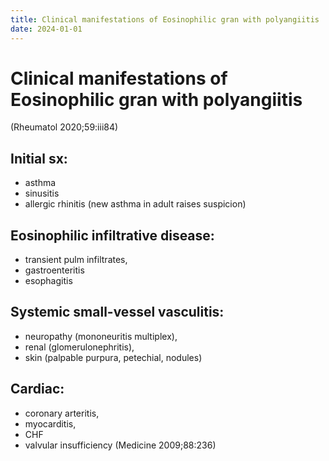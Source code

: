 ```yaml
---
title: Clinical manifestations of Eosinophilic gran with polyangiitis
date: 2024-01-01
---
```

# Clinical manifestations of Eosinophilic gran with polyangiitis

(Rheumatol 2020;59:iii84)

## Initial sx: 
* asthma
* sinusitis
* allergic rhinitis (new asthma in adult raises suspicion)
 
## Eosinophilic infiltrative disease: 
* transient pulm infiltrates, 
* gastroenteritis 
* esophagitis
 
## Systemic small-vessel vasculitis: 
* neuropathy (mononeuritis multiplex), 
* renal (glomerulonephritis), 
* skin (palpable purpura, petechial, nodules)
 
## Cardiac: 
* coronary arteritis, 
* myocarditis, 
* CHF 
* valvular insufficiency 
(Medicine 2009;88:236)
